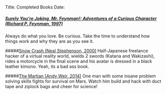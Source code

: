 Title: Completed Books
Date: 

##### [Surely You're Joking, Mr. Feynman!: Adventures of a Curious Character (Richard P. Feynman, 1997)](http://www.goodreads.com/book/show/5544.Surely_You_re_Joking_Mr_Feynman_)
Always do what you love. Be curious. Take the time to understand how things work and why they are as you see it.

#####[Snow Crash (Neal Stephenson, 2000)](http://www.goodreads.com/book/show/830.Snow_Crash?from_search=true)
Half-Japanese freelance hacker of a virtual reality world, wields 2 swords (Katana and Wakizashi), rides a motorcycle in the final scene and his avatar is dressed in a black leather kimono. Yeah, its a bad ass book.

#####[The Martian (Andy Weir, 2014)](http://www.goodreads.com/book/show/18007564-the-martian)
One man with some insane problem solving skills fights for survival on Mars. Watch him build and hack with duct tape and ziplock bags and cheer for science!